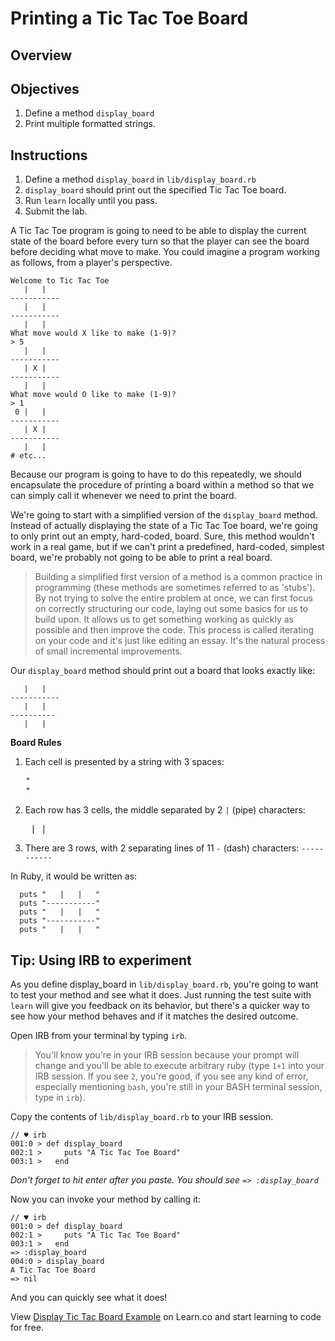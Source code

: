 # Printing a Tic Tac Toe Board

## Overview

## Objectives

1. Define a method `display_board`
2. Print multiple formatted strings.

## Instructions

1. Define a method `display_board` in `lib/display_board.rb`
2. `display_board` should print out the specified Tic Tac Toe board.
3. Run `learn` locally until you pass.
4. Submit the lab.

A Tic Tac Toe program is going to need to be able to display the current state of the board before every turn so that the player can see the board before deciding what move to make. You could imagine a program working as follows, from a player's perspective.

```
Welcome to Tic Tac Toe
   |   |   
-----------
   |   |   
-----------
   |   |   
What move would X like to make (1-9)?
> 5
   |   |   
-----------
   | X |   
-----------
   |   |   
What move would O like to make (1-9)?
> 1
 0 |   |   
-----------
   | X |   
-----------
   |   |   
# etc...
```

Because our program is going to have to do this repeatedly, we should encapsulate the procedure of printing a board within a method so that we can simply call it whenever we need to print the board.

We're going to start with a simplified version of the `display_board` method. Instead of actually displaying the state of a Tic Tac Toe board, we're going to only print out an empty, hard-coded, board. Sure, this method wouldn't work in a real game, but if we can't print a predefined, hard-coded, simplest board, we're probably not going to be able to print a real board.

> Building a simplified first version of a method is a common practice in programming (these methods are sometimes referred to as 'stubs'). By not trying to solve the entire problem at once, we can first focus on correctly structuring our code, laying out some basics for us to build upon. It allows us to get something working as quickly as possible and then improve the code. This process is called iterating on your code and it's just like editing an essay. It's the natural process of small incremental improvements.

Our `display_board` method should print out a board that looks exactly like:

```
   |   |   
-----------
   |   |   
----------
   |   |   
```

**Board Rules**

1. Each cell is presented by a string with 3 spaces: <pre>"   "</pre>
2. Each row has 3 cells, the middle separated by 2 `|` (pipe) characters: <pre>   |   |   </pre>
3. There are 3 rows, with 2 separating lines of 11 `-` (dash) characters: `-----------`

In Ruby, it would be written as:
```
  puts "   |   |   "
  puts "-----------"
  puts "   |   |   "
  puts "-----------"
  puts "   |   |   "
 ```

## Tip: Using IRB to experiment

As you define display_board in `lib/display_board.rb`, you're going to want to test your method and see what it does. Just running the test suite with `learn` will give you feedback on its behavior, but there's a quicker way to see how your method behaves and if it matches the desired outcome.

Open IRB from your terminal by typing `irb`.

> You'll know you're in your IRB session because your prompt will change and you'll be able to execute arbitrary ruby (type `1+1` into your IRB session. If you see `2`, you're good, if you see any kind of error, especially mentioning `bash`, you're still in your BASH terminal session, type in `irb`).

Copy the contents of `lib/display_board.rb` to your IRB session.

```
// ♥ irb
001:0 > def display_board
002:1 >     puts "A Tic Tac Toe Board"
003:1 >   end
```

*Don't forget to hit enter after you paste. You should see `=> :display_board`*

Now you can invoke your method by calling it:

```
// ♥ irb
001:0 > def display_board
002:1 >     puts "A Tic Tac Toe Board"
003:1 >   end
=> :display_board
004:0 > display_board
A Tic Tac Toe Board
=> nil
```

And you can quickly see what it does!

<p class='util--hide'>View <a href='https://learn.co/lessons/ttt-3-display_board-example'>Display Tic Tac Board Example</a> on Learn.co and start learning to code for free.</p>
